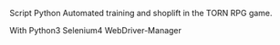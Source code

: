 Script Python
Automated training and shoplift in the TORN RPG game.

With
Python3
Selenium4
WebDriver-Manager
